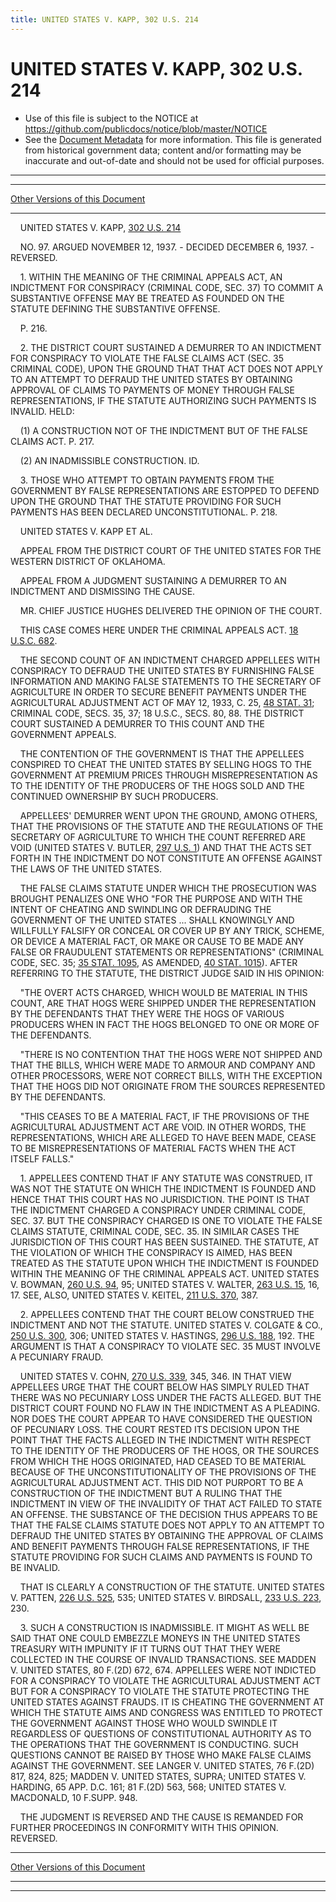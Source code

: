 ```yaml
---
title: UNITED STATES V. KAPP, 302 U.S. 214
---
```


# UNITED STATES V. KAPP, 302 U.S. 214

* Use of this file is subject to the NOTICE at https://github.com/publicdocs/notice/blob/master/NOTICE
* See the [Document Metadata](../../../index.md) for more information.
  This file is generated from historical government data; content and/or formatting may be inaccurate and out-of-date and should not be used for official purposes.

----------
----------

[Other Versions of this Document](https://publicdocs.github.io/go/links?ns=uslm-x&ref=%2Fus%2Fcourts%2Fscotus%2FusReporter%2F302%2F214)

----------

    UNITED STATES V. KAPP, [302 U.S. 214][/us/courts/scotus/usReporter/302/214]

    NO. 97.  ARGUED NOVEMBER 12, 1937.  - DECIDED DECEMBER 6, 1937.  - REVERSED.

    1.  WITHIN THE MEANING OF THE CRIMINAL APPEALS ACT, AN INDICTMENT FOR CONSPIRACY (CRIMINAL CODE, SEC. 37) TO COMMIT A SUBSTANTIVE OFFENSE MAY BE TREATED AS FOUNDED ON THE STATUTE DEFINING THE SUBSTANTIVE OFFENSE.

    P. 216.

    2.  THE DISTRICT COURT SUSTAINED A DEMURRER TO AN INDICTMENT FOR CONSPIRACY TO VIOLATE THE FALSE CLAIMS ACT (SEC. 35 CRIMINAL CODE), UPON THE GROUND THAT THAT ACT DOES NOT APPLY TO AN ATTEMPT TO DEFRAUD THE UNITED STATES BY OBTAINING APPROVAL OF CLAIMS TO PAYMENTS OF MONEY THROUGH FALSE REPRESENTATIONS, IF THE STATUTE AUTHORIZING SUCH PAYMENTS IS INVALID.  HELD:

    (1)  A CONSTRUCTION NOT OF THE INDICTMENT BUT OF THE FALSE CLAIMS ACT.  P. 217.

    (2)  AN INADMISSIBLE CONSTRUCTION.  ID.

    3.  THOSE WHO ATTEMPT TO OBTAIN PAYMENTS FROM THE GOVERNMENT BY FALSE REPRESENTATIONS ARE ESTOPPED TO DEFEND UPON THE GROUND THAT THE STATUTE PROVIDING FOR SUCH PAYMENTS HAS BEEN DECLARED UNCONSTITUTIONAL.  P. 218.

    UNITED STATES V. KAPP ET AL.

    APPEAL FROM THE DISTRICT COURT OF THE UNITED STATES FOR THE WESTERN DISTRICT OF OKLAHOMA.

    APPEAL FROM A JUDGMENT SUSTAINING A DEMURRER TO AN INDICTMENT AND DISMISSING THE CAUSE.

    MR. CHIEF JUSTICE HUGHES DELIVERED THE OPINION OF THE COURT.

    THIS CASE COMES HERE UNDER THE CRIMINAL APPEALS ACT.  [18 U.S.C. 682][/us/usc/t18/s682].

    THE SECOND COUNT OF AN INDICTMENT CHARGED APPELLEES WITH CONSPIRACY TO DEFRAUD THE UNITED STATES BY FURNISHING FALSE INFORMATION AND MAKING FALSE STATEMENTS TO THE SECRETARY OF AGRICULTURE IN ORDER TO SECURE BENEFIT PAYMENTS UNDER THE AGRICULTURAL ADJUSTMENT ACT OF MAY 12, 1933, C. 25, [48 STAT. 31][/us/stat/48/31]; CRIMINAL CODE, SECS. 35, 37; 18 U.S.C., SECS. 80, 88.  THE DISTRICT COURT SUSTAINED A DEMURRER TO THIS COUNT AND THE GOVERNMENT APPEALS.

    THE CONTENTION OF THE GOVERNMENT IS THAT THE APPELLEES CONSPIRED TO CHEAT THE UNITED STATES BY SELLING HOGS TO THE GOVERNMENT AT PREMIUM PRICES THROUGH MISREPRESENTATION AS TO THE IDENTITY OF THE PRODUCERS OF THE HOGS SOLD AND THE CONTINUED OWNERSHIP BY SUCH PRODUCERS.

    APPELLEES' DEMURRER WENT UPON THE GROUND, AMONG OTHERS, THAT THE PROVISIONS OF THE STATUTE AND THE REGULATIONS OF THE SECRETARY OF AGRICULTURE TO WHICH THE COUNT REFERRED ARE VOID (UNITED STATES V. BUTLER, [297 U.S. 1][/us/courts/scotus/usReporter/297/1]) AND THAT THE ACTS SET FORTH IN THE INDICTMENT DO NOT CONSTITUTE AN OFFENSE AGAINST THE LAWS OF THE UNITED STATES.

    THE FALSE CLAIMS STATUTE UNDER WHICH THE PROSECUTION WAS BROUGHT PENALIZES ONE WHO "FOR THE PURPOSE AND WITH THE INTENT OF CHEATING AND SWINDLING OR DEFRAUDING THE GOVERNMENT OF THE UNITED STATES  ...  SHALL KNOWINGLY AND WILLFULLY FALSIFY OR CONCEAL OR COVER UP BY ANY TRICK, SCHEME, OR DEVICE A MATERIAL FACT, OR MAKE OR CAUSE TO BE MADE ANY FALSE OR FRAUDULENT STATEMENTS OR REPRESENTATIONS" (CRIMINAL CODE, SEC. 35; [35 STAT. 1095][/us/stat/35/1095], AS AMENDED, [40 STAT. 1015][/us/stat/40/1015]).  AFTER REFERRING TO THE STATUTE, THE DISTRICT JUDGE SAID IN HIS OPINION:

    "THE OVERT ACTS CHARGED, WHICH WOULD BE MATERIAL IN THIS COUNT, ARE THAT HOGS WERE SHIPPED UNDER THE REPRESENTATION BY THE DEFENDANTS THAT THEY WERE THE HOGS OF VARIOUS PRODUCERS WHEN IN FACT THE HOGS BELONGED TO ONE OR MORE OF THE DEFENDANTS.

    "THERE IS NO CONTENTION THAT THE HOGS WERE NOT SHIPPED AND THAT THE BILLS, WHICH WERE MADE TO ARMOUR AND COMPANY AND OTHER PROCESSORS, WERE NOT CORRECT BILLS, WITH THE EXCEPTION THAT THE HOGS DID NOT ORIGINATE FROM THE SOURCES REPRESENTED BY THE DEFENDANTS.

    "THIS CEASES TO BE A MATERIAL FACT, IF THE PROVISIONS OF THE AGRICULTURAL ADJUSTMENT ACT ARE VOID.  IN OTHER WORDS, THE REPRESENTATIONS, WHICH ARE ALLEGED TO HAVE BEEN MADE, CEASE TO BE MISREPRESENTATIONS OF MATERIAL FACTS WHEN THE ACT ITSELF FALLS."

    1.  APPELLEES CONTEND THAT IF ANY STATUTE WAS CONSTRUED, IT WAS NOT THE STATUTE ON WHICH THE INDICTMENT IS FOUNDED AND HENCE THAT THIS COURT HAS NO JURISDICTION.  THE POINT IS THAT THE INDICTMENT CHARGED A CONSPIRACY UNDER CRIMINAL CODE, SEC. 37.  BUT THE CONSPIRACY CHARGED IS ONE TO VIOLATE THE FALSE CLAIMS STATUTE, CRIMINAL CODE, SEC. 35.  IN SIMILAR CASES THE JURISDICTION OF THIS COURT HAS BEEN SUSTAINED.  THE STATUTE, AT THE VIOLATION OF WHICH THE CONSPIRACY IS AIMED, HAS BEEN TREATED AS THE STATUTE UPON WHICH THE INDICTMENT IS FOUNDED WITHIN THE MEANING OF THE CRIMINAL APPEALS ACT.  UNITED STATES V. BOWMAN, [260 U.S. 94][/us/courts/scotus/usReporter/260/94], 95; UNITED STATES V. WALTER, [263 U.S. 15][/us/courts/scotus/usReporter/263/15], 16, 17.  SEE, ALSO, UNITED STATES V. KEITEL, [211 U.S. 370][/us/courts/scotus/usReporter/211/370], 387.

    2.  APPELLEES CONTEND THAT THE COURT BELOW CONSTRUED THE INDICTMENT AND NOT THE STATUTE.  UNITED STATES V. COLGATE & CO., [250 U.S. 300][/us/courts/scotus/usReporter/250/300], 306; UNITED STATES V. HASTINGS, [296 U.S. 188][/us/courts/scotus/usReporter/296/188], 192.  THE ARGUMENT IS THAT A CONSPIRACY TO VIOLATE SEC. 35 MUST INVOLVE A PECUNIARY FRAUD.

    UNITED STATES V. COHN, [270 U.S. 339][/us/courts/scotus/usReporter/270/339], 345, 346.  IN THAT VIEW APPELLEES URGE THAT THE COURT BELOW HAS SIMPLY RULED THAT THERE WAS NO PECUNIARY LOSS UNDER THE FACTS ALLEGED.  BUT THE DISTRICT COURT FOUND NO FLAW IN THE INDICTMENT AS A PLEADING.  NOR DOES THE COURT APPEAR TO HAVE CONSIDERED THE QUESTION OF PECUNIARY LOSS.  THE COURT RESTED ITS DECISION UPON THE POINT THAT THE FACTS ALLEGED IN THE INDICTMENT WITH RESPECT TO THE IDENTITY OF THE PRODUCERS OF THE HOGS, OR THE SOURCES FROM WHICH THE HOGS ORIGINATED, HAD CEASED TO BE MATERIAL BECAUSE OF THE UNCONSTITUTIONALITY OF THE PROVISIONS OF THE AGRICULTURAL ADJUSTMENT ACT.  THIS DID NOT PURPORT TO BE A CONSTRUCTION OF THE INDICTMENT BUT A RULING THAT THE INDICTMENT IN VIEW OF THE INVALIDITY OF THAT ACT FAILED TO STATE AN OFFENSE.  THE SUBSTANCE OF THE DECISION THUS APPEARS TO BE THAT THE FALSE CLAIMS STATUTE DOES NOT APPLY TO AN ATTEMPT TO DEFRAUD THE UNITED STATES BY OBTAINING THE APPROVAL OF CLAIMS AND BENEFIT PAYMENTS THROUGH FALSE REPRESENTATIONS, IF THE STATUTE PROVIDING FOR SUCH CLAIMS AND PAYMENTS IS FOUND TO BE INVALID.

    THAT IS CLEARLY A CONSTRUCTION OF THE STATUTE.  UNITED STATES V. PATTEN, [226 U.S. 525][/us/courts/scotus/usReporter/226/525], 535; UNITED STATES V. BIRDSALL, [233 U.S. 223][/us/courts/scotus/usReporter/233/223], 230.

    3.  SUCH A CONSTRUCTION IS INADMISSIBLE.  IT MIGHT AS WELL BE SAID THAT ONE COULD EMBEZZLE MONEYS IN THE UNITED STATES TREASURY WITH IMPUNITY IF IT TURNS OUT THAT THEY WERE COLLECTED IN THE COURSE OF INVALID TRANSACTIONS.  SEE MADDEN V. UNITED STATES, 80 F.(2D) 672, 674.  APPELLEES WERE NOT INDICTED FOR A CONSPIRACY TO VIOLATE THE AGRICULTURAL ADJUSTMENT ACT BUT FOR A CONSPIRACY TO VIOLATE THE STATUTE PROTECTING THE UNITED STATES AGAINST FRAUDS.  IT IS CHEATING THE GOVERNMENT AT WHICH THE STATUTE AIMS AND CONGRESS WAS ENTITLED TO PROTECT THE GOVERNMENT AGAINST THOSE WHO WOULD SWINDLE IT REGARDLESS OF QUESTIONS OF CONSTITUTIONAL AUTHORITY AS TO THE OPERATIONS THAT THE GOVERNMENT IS CONDUCTING.  SUCH QUESTIONS CANNOT BE RAISED BY THOSE WHO MAKE FALSE CLAIMS AGAINST THE GOVERNMENT.  SEE LANGER V. UNITED STATES, 76 F.(2D) 817, 824, 825; MADDEN V. UNITED STATES, SUPRA; UNITED STATES V. HARDING, 65 APP. D.C. 161; 81 F.(2D) 563, 568; UNITED STATES V. MACDONALD, 10 F.SUPP.  948.

    THE JUDGMENT IS REVERSED AND THE CAUSE IS REMANDED FOR FURTHER PROCEEDINGS IN CONFORMITY WITH THIS OPINION.  REVERSED.

----------

[Other Versions of this Document](https://publicdocs.github.io/go/links?ns=uslm-x&ref=%2Fus%2Fcourts%2Fscotus%2FusReporter%2F302%2F214)

----------
----------

[/us/courts/scotus/usReporter/302/214]: https://publicdocs.github.io/go/links?ns=uslm-x&ref=%2Fus%2Fcourts%2Fscotus%2FusReporter%2F302%2F214
[/us/usc/t18/s682]: https://publicdocs.github.io/go/links?ns=uslm&ref=%2Fus%2Fusc%2Ft18%2Fs682
[/us/stat/48/31]: https://publicdocs.github.io/go/links?ns=uslm&ref=%2Fus%2Fstat%2F48%2F31
[/us/courts/scotus/usReporter/297/1]: https://publicdocs.github.io/go/links?ns=uslm-x&ref=%2Fus%2Fcourts%2Fscotus%2FusReporter%2F297%2F1
[/us/stat/35/1095]: https://publicdocs.github.io/go/links?ns=uslm&ref=%2Fus%2Fstat%2F35%2F1095
[/us/stat/40/1015]: https://publicdocs.github.io/go/links?ns=uslm&ref=%2Fus%2Fstat%2F40%2F1015
[/us/courts/scotus/usReporter/260/94]: https://publicdocs.github.io/go/links?ns=uslm-x&ref=%2Fus%2Fcourts%2Fscotus%2FusReporter%2F260%2F94
[/us/courts/scotus/usReporter/263/15]: https://publicdocs.github.io/go/links?ns=uslm-x&ref=%2Fus%2Fcourts%2Fscotus%2FusReporter%2F263%2F15
[/us/courts/scotus/usReporter/211/370]: https://publicdocs.github.io/go/links?ns=uslm-x&ref=%2Fus%2Fcourts%2Fscotus%2FusReporter%2F211%2F370
[/us/courts/scotus/usReporter/250/300]: https://publicdocs.github.io/go/links?ns=uslm-x&ref=%2Fus%2Fcourts%2Fscotus%2FusReporter%2F250%2F300
[/us/courts/scotus/usReporter/296/188]: https://publicdocs.github.io/go/links?ns=uslm-x&ref=%2Fus%2Fcourts%2Fscotus%2FusReporter%2F296%2F188
[/us/courts/scotus/usReporter/270/339]: https://publicdocs.github.io/go/links?ns=uslm-x&ref=%2Fus%2Fcourts%2Fscotus%2FusReporter%2F270%2F339
[/us/courts/scotus/usReporter/226/525]: https://publicdocs.github.io/go/links?ns=uslm-x&ref=%2Fus%2Fcourts%2Fscotus%2FusReporter%2F226%2F525
[/us/courts/scotus/usReporter/233/223]: https://publicdocs.github.io/go/links?ns=uslm-x&ref=%2Fus%2Fcourts%2Fscotus%2FusReporter%2F233%2F223


